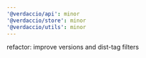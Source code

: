 ```yaml
---
'@verdaccio/api': minor
'@verdaccio/store': minor
'@verdaccio/utils': minor
---
```


refactor: improve versions and dist-tag filters

